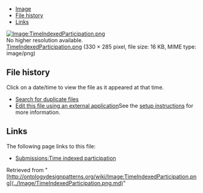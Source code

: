 * [Image](../Image/TimeIndexedParticipation.png.md#file)
* [File history](../Image/TimeIndexedParticipation.png.md#filehistory)
* [Links](../Image/TimeIndexedParticipation.png.md#filelinks)

[![Image:TimeIndexedParticipation.png](../../../images/7/73/TimeIndexedParticipation.png)](../../../images/7/73/TimeIndexedParticipation.png)  
No higher resolution available.  
[TimeIndexedParticipation.png](../../../images/7/73/TimeIndexedParticipation.png)‎ (330 × 285 pixel, file size: 16 KB, MIME type: image/png)

## File history

Click on a date/time to view the file as it appeared at that time.



  
* [Search for duplicate files](http://ontologydesignpatterns.org/wiki/Special:FileDuplicateSearch/TimeIndexedParticipation.png "Special:FileDuplicateSearch/TimeIndexedParticipation.png")
* [Edit this file using an external application](http://ontologydesignpatterns.org/wiki/index.php?title=Image:TimeIndexedParticipation.png&action=edit&externaledit=true&mode=file "Image:TimeIndexedParticipation.png")See the [setup instructions](http://www.mediawiki.org/wiki/Manual:External_editors "http://www.mediawiki.org/wiki/Manual:External_editors") for more information.

## Links



The following page links to this file:


* [Submissions:Time indexed participation](../Submissions/Time_indexed_participation.md "Submissions:Time indexed participation")


Retrieved from "[http://ontologydesignpatterns.org/wiki/Image:TimeIndexedParticipation.png](../Image/TimeIndexedParticipation.png.md)"